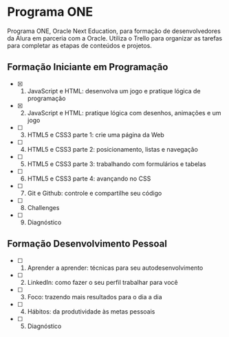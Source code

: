 # Programa ONE

Programa ONE, Oracle Next Education, para formação de desenvolvedores da Alura em parceria com a Oracle.
Utiliza o Trello para organizar as tarefas para completar as etapas de conteúdos e projetos.

## Formação Iniciante em Programação

- [x] 1. JavaScript e HTML: desenvolva um jogo e pratique lógica de programação
- [x] 2. JavaScript e HTML: pratique lógica com desenhos, animações e um jogo
- [ ] 3. HTML5 e CSS3 parte 1: crie uma página da Web
- [ ] 4. HTML5 e CSS3 parte 2: posicionamento, listas e navegação
- [ ] 5. HTML5 e CSS3 parte 3: trabalhando com formulários e tabelas
- [ ] 6. HTML5 e CSS3 parte 4: avançando no CSS
- [ ] 7. Git e Github: controle e compartilhe seu código
- [ ] 8. Challenges 
- [ ] 9. Diagnóstico

## Formação Desenvolvimento Pessoal

- [ ] 1. Aprender a aprender: técnicas para seu autodesenvolvimento
- [ ] 2. LinkedIn: como fazer o seu perfil trabalhar para você
- [ ] 3. Foco: trazendo mais resultados para o dia a dia
- [ ] 4. Hábitos: da produtividade às metas pessoais 
- [ ] 5. Diagnóstico